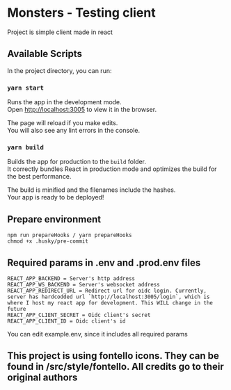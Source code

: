 # Monsters - Testing client

Project is simple client made in react

## Available Scripts

In the project directory, you can run:

### `yarn start`

Runs the app in the development mode.\
Open [http://localhost:3005](http://localhost:3005) to view it in the browser.

The page will reload if you make edits.\
You will also see any lint errors in the console.

### `yarn build`

Builds the app for production to the `build` folder.\
It correctly bundles React in production mode and optimizes the build for the best performance.

The build is minified and the filenames include the hashes.\
Your app is ready to be deployed!

## Prepare environment

```shell
npm run prepareHooks / yarn prepareHooks
chmod +x .husky/pre-commit
```

## Required params in .env and .prod.env files

```env
REACT_APP_BACKEND = Server's http address
REACT_APP_WS_BACKEND = Server's websocket address
REACT_APP_REDIRECT_URL = Redirect url for oidc login. Currently, server has hardcodded url `http://localhost:3005/login`, which is where I host my react app for development. This WILL change in the future
REACT_APP_CLIENT_SECRET = Oidc client's secret
REACT_APP_CLIENT_ID = Oidc client's id
```

You can edit example.env, since it includes all required params

## This project is using fontello icons. They can be found in /src/style/fontello. All credits go to their original authors
